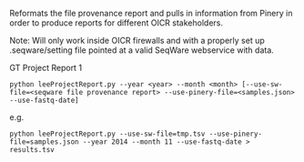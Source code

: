 Reformats the file provenance report and pulls in information from Pinery in order to produce reports for different OICR stakeholders.

Note: Will only work inside OICR firewalls and with a properly set up .seqware/setting file pointed at a valid SeqWare webservice with data.


GT Project Report 1

    python leeProjectReport.py --year <year> --month <month> [--use-sw-file=<seqware file provenance report> --use-pinery-file=<samples.json> --use-fastq-date]

e.g. 

    python leeProjectReport.py --use-sw-file=tmp.tsv --use-pinery-file=samples.json --year 2014 --month 11 --use-fastq-date > results.tsv
